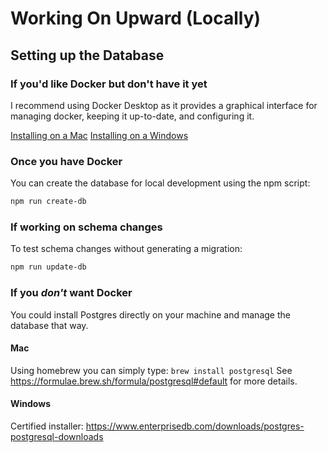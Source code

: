 # Working On Upward (Locally)

## Setting up the Database

### If you'd like Docker but don't have it yet

I recommend using Docker Desktop as it provides a graphical interface for managing docker, keeping it up-to-date, and configuring it.

[Installing on a Mac](https://docs.docker.com/docker-for-mac/install/)
[Installing on a Windows](https://docs.docker.com/docker-for-windows/install/)

### Once you have Docker

You can create the database for local development using the npm script:

```sh
npm run create-db
```

### If working on schema changes

To test schema changes without generating a migration:

```sh
npm run update-db
```

### If you _don't_ **want** Docker

You could install Postgres directly on your machine and manage the database that way.

#### Mac

Using homebrew you can simply type: `brew install postgresql` 
See https://formulae.brew.sh/formula/postgresql#default for more details.

#### Windows

Certified installer: https://www.enterprisedb.com/downloads/postgres-postgresql-downloads

